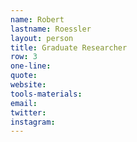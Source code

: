 ```yaml
---
name: Robert
lastname: Roessler
layout: person
title: Graduate Researcher
row: 3
one-line: 
quote: 
website:
tools-materials:
email:
twitter:
instagram:
---
```

